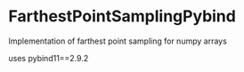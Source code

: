 # FarthestPointSamplingPybind
Implementation of farthest point sampling for numpy arrays

uses pybind11==2.9.2
